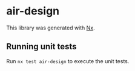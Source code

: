 # air-design

This library was generated with [Nx](https://nx.dev).

## Running unit tests

Run `nx test air-design` to execute the unit tests.
